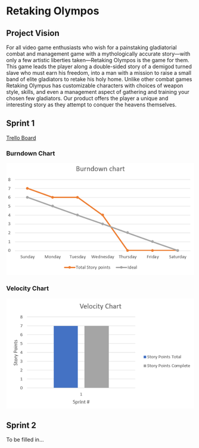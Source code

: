 # Retaking Olympos

## Project Vision

For all video game enthusiasts who wish for a painstaking gladiatorial combat and management game with a mythologically accurate story—with only a few artistic liberties taken—Retaking Olympos is the game for them. This game leads the player along a double-sided story of a demigod turned slave who must earn his freedom, into a man with a mission to raise a small band of elite gladiators to retake his holy home. Unlike other combat games Retaking Olympus has customizable characters with choices of weapon style, skills, and even a management aspect of gathering and training your chosen few gladiators. Our product offers the player a unique and interesting story as they attempt to conquer the heavens themselves.

## Sprint 1
[Trello Board](https://trello.com/b/JNauVaV9/retaking-olympos)

### Burndown Chart
<img src="artifacts/Burndown Chart Sprint 1.PNG">

### Velocity Chart
<img src="artifacts/Velocity Chart Sprint 1.PNG">

## Sprint 2
To be filled in...
